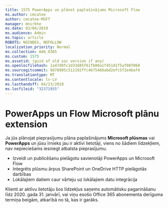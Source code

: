 ```yaml
---
title: 1575 PowerApps un plānot paplašinājums Microsoft Flow
ms.author: cmcatee
author: cmcatee-MSFT
manager: mnirkhe
ms.date: 03/04/2019
ms.audience: Admin
ms.topic: article
ROBOTS: NOINDEX, NOFOLLOW
localization_priority: Normal
ms.collection: Adm_O365
ms.custom: 1575
ms.assetid: (guid of old soc version if any)
ms.openlocfilehash: 1a47d0fc1d33d85f61fb80a1f451d1f5af08f060
ms.sourcegitcommit: 9d78905c512192ffc4675468abd2efc5f2e4baf4
ms.translationtype: MT
ms.contentlocale: lv-LV
ms.lasthandoff: 04/23/2019
ms.locfileid: "32371955"
---
```

# <a name="powerapps-and-microsoft-flow-plan-extension"></a>PowerApps un Flow Microsoft plānu extension

Ja jūs plānojat pieprasījumu plāna paplašinājums **Microsoft plūsmas** vai **PowerApps** un jūsu īrnieks jau ir aktīvi lietotāji, viens no šādiem līdzekļiem, nav nepieciešams iesniegt atbalsta pieprasījumu.

- Izveidi un publicēšanu pielāgotu savienotāji PowerApps un Microsoft Flow
- Integrēts plūsmu ārpus SharePoint un OneDrive HTTP pielāgotās darbības
- Lokālajiem datiem caur vārteju uz lokālajiem datu integrācija

Klienti ar aktīvu lietotāju šos līdzekļus saņems automātisku pagarināšanu līdz 2020. gada 31. janvārī, vai viņu esošo Office 365 abonementa derīguma termiņa beigām, atkarībā no tā, kas ir garāks.